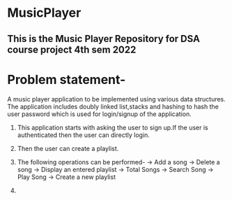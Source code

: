 # MusicPlayer
## This is the Music Player Repository for DSA course project 4th sem 2022

# Problem statement-
   A music player application to be implemented using various data structures. The application includes doubly linked list,stacks and hashing to hash the user password which is used for login/signup of the application.
1. This application starts with asking the user to sign up.If the user is authenticated then the user can directly login.
2. Then the user can create a playlist.
3. The following operations can be performed-
-> Add a song
-> Delete a song
-> Display an entered playlist
-> Total Songs
-> Search Song
-> Play Song
-> Create a new playlist

5. 
